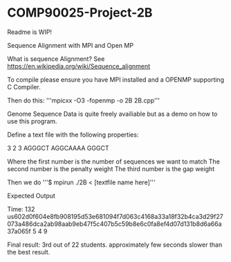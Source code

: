 # COMP90025-Project-2B

Readme is WIP!


Sequence Alignment with MPI and Open MP

What is sequence Alignment? 
See https://en.wikipedia.org/wiki/Sequence_alignment 

To compile please ensure you have MPI installed and a OPENMP supporting C Compiler.

Then do this: '''mpicxx -O3 -fopenmp -o 2B 2B.cpp'''

Genome Sequence Data is quite freely availiable but as a demo on how to use this program. 


Define a text file with the following properties: 

3
2
3
AGGGCT
AGGCAAAA
GGGCT

Where the first number is the number of sequences we want to match
The second number is the penalty weight
The third number is the gap weight

Then we do 
'''$ mpirun ./2B < [textfile name here]'''


Expected Output

Time: 132
us602d0f604e8fb908195d53e681094f7d063c4168a33a18f32b4ca3d29f27073a486dca2ab98aab9eb47f5c407b5c59b8e6c0fa8ef4d07d131b8d6a66a37a065f
5 4 9


Final result: 3rd out of 22 students. approximately few seconds slower than the best result.
